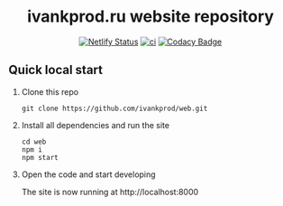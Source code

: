 <h1 align="center">
ivankprod.ru website repository
</h1>

<div align="center">

[![Netlify Status](https://api.netlify.com/api/v1/badges/4fd59566-f2e3-4ed0-8ad3-4726b08e2e45/deploy-status)](https://app.netlify.com/sites/ivankprod-gatsby/deploys)
[![ci](https://github.com/ivankprod/web/actions/workflows/ci.yml/badge.svg)](https://github.com/ivankprod/web/actions/workflows/ci.yml)
[![Codacy Badge](https://app.codacy.com/project/badge/Grade/6ad4c8e01ebe44088c742d10b1a64cdb)](https://app.codacy.com/gh/ivankprod/web/dashboard?utm_source=gh&utm_medium=referral&utm_content=&utm_campaign=Badge_grade)

</div>

## Quick local start 

1.  Clone this repo
	```shell
	git clone https://github.com/ivankprod/web.git
	```

2.  Install all dependencies and run the site
	```shell
	cd web
	npm i
	npm start
	```

3.  Open the code and start developing

	The site is now running at http://localhost:8000
